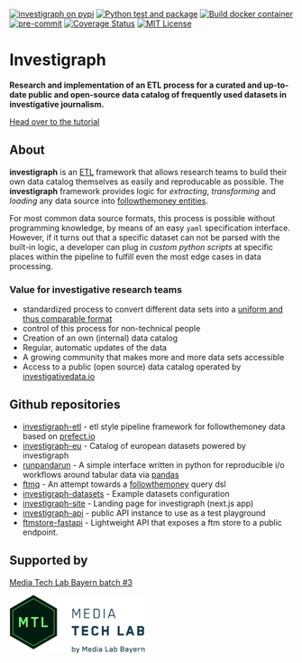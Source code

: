 [![investigraph on pypi](https://img.shields.io/pypi/v/investigraph)](https://pypi.org/project/investigraph/)
[![Python test and package](https://github.com/investigativedata/investigraph-etl/actions/workflows/python.yml/badge.svg)](https://github.com/investigativedata/investigraph-etl/actions/workflows/python.yml)
[![Build docker container](https://github.com/investigativedata/investigraph-etl/actions/workflows/build-docker.yml/badge.svg)](https://github.com/investigativedata/investigraph-etl/actions/workflows/build-docker.yml)
[![pre-commit](https://img.shields.io/badge/pre--commit-enabled-brightgreen?logo=pre-commit)](https://github.com/pre-commit/pre-commit)
[![Coverage Status](https://coveralls.io/repos/github/investigativedata/investigraph-etl/badge.svg?branch=main)](https://coveralls.io/github/investigativedata/investigraph-etl?branch=main)
[![MIT License](https://img.shields.io/pypi/l/investigraph)](https://github.com/investigativedata/investigraph-etl/blob/main/LICENSE)

# Investigraph

**Research and implementation of an ETL process for a curated and up-to-date public and open-source data catalog of frequently used datasets in investigative journalism.**

[Head over to the tutorial](./tutorial.md)

## About

**investigraph** is an [ETL](https://en.wikipedia.org/wiki/Extract,_transform,_load) framework that allows research teams to build their own data catalog themselves as easily and reproducable as possible. The **investigraph** framework provides logic for *extracting*, *transforming* and *loading* any data source into [followthemoney entities](https://followthemoney.tech/).

For most common data source formats, this process is possible without programming knowledge, by means of an easy `yaml` specification interface. However, if it turns out that a specific dataset can not be parsed with the built-in logic, a developer can plug in *custom python scripts* at specific places within the pipeline to fulfill even the most edge cases in data processing.

### Value for investigative research teams
- standardized process to convert different data sets into a [uniform and thus comparable format](https://followthemoney.tech)
- control of this process for non-technical people
- Creation of an own (internal) data catalog
- Regular, automatic updates of the data
- A growing community that makes more and more data sets accessible
- Access to a public (open source) data catalog operated by [investigativedata.io](https://investigativedata.io)

## Github repositories
- [investigraph-etl](https://github.com/investigativedata/investigraph-etl) - etl style pipeline framework for followthemoney data based on [prefect.io](https://prefect.io)
- [investigraph-eu](https://github.com/investigativedata/investigraph-eu) - Catalog of european datasets powered by investigraph
- [runpandarun](https://github.com/simonwoerpel/runpandarun) - A simple interface written in python for reproducible i/o workflows around tabular data via [pandas](https://pandas.pydata.org/)
- [ftmq](https://github.com/investigativedata/ftmq) - An attempt towards a [followthemoney](https://github.com/alephdata/followthemoney) query dsl
- [investigraph-datasets](https://github.com/investigativedata/investigraph-datasets) - Example datasets configuration
- [investigraph-site](https://github.com/investigativedata/investigraph-site) - Landing page for investigraph (next.js app)
- [investigraph-api](https://github.com/investigativedata/investigraph-api) - public API instance to use as a test playground
- [ftmstore-fastapi](https://github.com/investigativedata/ftmstore-fastapi) - Lightweight API that exposes a ftm store to a public endpoint.

## Supported by
[Media Tech Lab Bayern batch #3](https://github.com/media-tech-lab)

<a href="https://www.media-lab.de/en/programs/media-tech-lab">
    <img src="https://raw.githubusercontent.com/media-tech-lab/.github/main/assets/mtl-powered-by.png" width="240" title="Media Tech Lab powered by logo">
</a>

